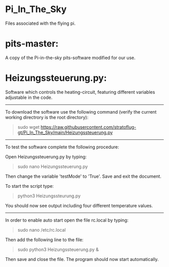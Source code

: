 # Pi_In_The_Sky
Files associated with the flying pi.

# pits-master: 
A copy of the Pi-in-the-sky pits-software modified for our use.

# Heizungssteuerung.py:
Software which controls the heating-circuit, featuring different variables adjustable in the code.

------------------------------------------------------------------------------------------------------------------

To download the software use the following command (verify the current working directrory is the root directory):
  > sudo wget https://raw.githubusercontent.com/stratoflug-gt/Pi_In_The_Sky/main/Heizungssteuerung.py

------------------------------------------------------------------------------------------------------------------

To test the software complete the following procedure:

Open Heizungssteuerung.py by typing:
  > sudo nano Heizungssteuerung.py
  
Then change the variable 'testMode' to 'True'. Save and exit the document.

To start the script type:
  > python3 Heizungssteurung.py

You should now see output including four different temperature values.

------------------------------------------------------------------------------------------------------------------

In order to enable auto start open the file rc.local by typing:
  > sudo nano /etc/rc.local

Then add the following line to the file:
  > sudo python3 Heizungssteuerung.py & 

Then save and close the file. The program should now start automatically.
